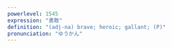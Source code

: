 ```yaml
---
powerlevel: 1545
expression: "勇敢"
definition: "(adj-na) brave; heroic; gallant; (P)"
pronunciation: "ゆうかん"
---
```

